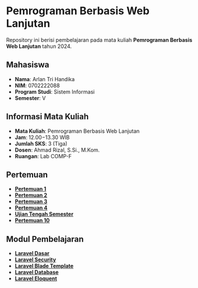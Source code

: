# Pemrograman Berbasis Web Lanjutan

Repository ini berisi pembelajaran pada mata kuliah **Pemrograman Berbasis Web Lanjutan** tahun 2024.

## Mahasiswa
- **Nama**: Arlan Tri Handika
- **NIM**: 0702222088
- **Program Studi**: Sistem Informasi
- **Semester**: V

## Informasi Mata Kuliah
- **Mata Kuliah**: Pemrograman Berbasis Web Lanjutan
- **Jam**: 12.00−13.30 WIB
- **Jumlah SKS**: 3 (Tiga)
- **Dosen**: Ahmad Rizal, S.Si., M.Kom.
- **Ruangan**: Lab COMP-F

## Pertemuan
- [**Pertemuan 1**](./pertemuan-1/)
- [**Pertemuan 2**](./pertemuan-2/)
- [**Pertemuan 3**](./pertemuan-3/)
- [**Pertemuan 4**](./pertemuan-4/)
- [**Ujian Tengah Semester**](./midkel01/)
- [**Pertemuan 10**](./pertemuan-10/)

## Modul Pembelajaran
- [**Laravel Dasar**](./modul/Laravel%20Dasar.pptx)
- [**Laravel Security**](./modul/Laravel%20Security.pdf)
- [**Laravel Blade Template**](./modul/Laravel%20Blade%20Template.pptx)
- [**Laravel Database**](./modul/Laravel%20Database.pptx)
- [**Laravel Eloquent**](./modul/Laravel%20Eloquent.pptx)
